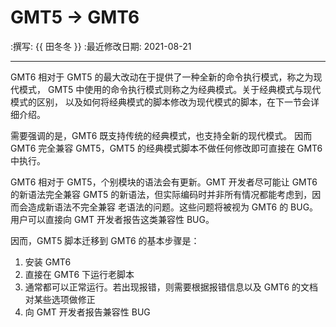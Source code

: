 # GMT5 → GMT6

:撰写: {{ 田冬冬 }}
:最近修改日期: 2021-08-21

---

GMT6 相对于 GMT5 的最大改动在于提供了一种全新的命令执行模式，称之为现代模式，
GMT5 中使用的命令执行模式则称之为经典模式。关于经典模式与现代模式的区别，
以及如何将经典模式的脚本修改为现代模式的脚本，在下一节会详细介绍。

需要强调的是，GMT6 既支持传统的经典模式，也支持全新的现代模式。
因而 GMT6 完全兼容 GMT5，GMT5 的经典模式脚本不做任何修改即可直接在 GMT6 中执行。

GMT6 相对于 GMT5，个别模块的语法会有更新。GMT 开发者尽可能让 GMT6 的新语法完全兼容
GMT5 的新语法，但实际编码时并非所有情况都能考虑到，因而会造成新语法不完全兼容
老语法的问题。这些问题将被视为 GMT6 的 BUG。用户可以直接向 GMT 开发者报告这类兼容性 BUG。

因而，GMT5 脚本迁移到 GMT6 的基本步骤是：

1. 安装 GMT6
2. 直接在 GMT6 下运行老脚本
3. 通常都可以正常运行。若出现报错，则需要根据报错信息以及 GMT6 的文档对某些选项做修正
4. 向 GMT 开发者报告兼容性 BUG
